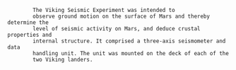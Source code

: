 
            The Viking Seismic Experiment was intended to
            observe ground motion on the surface of Mars and thereby determine the
            level of seismic activity on Mars, and deduce crustal properties and
            internal structure. It comprised a three-axis seismometer and data
            handling unit. The unit was mounted on the deck of each of the
            two Viking landers.
        